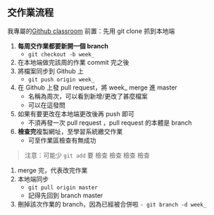 ## 交作業流程
我專屬的[Github classroom](https://github.com/Lidemy/mentor-program-5th-raye0621)
前置：先用 git clone 抓到本地端

1. **每周交作業都要新開一個 branch**
    - `git checkout -b week_` 
2. 在本地端做完該周的作業 commit 完之後
3. 將檔案同步到 Github 上
    - `git push origin week_`
4. 在 Github 上發 pull request，將 week_ merge 進 master
    - 名稱為周次，可以看到新增/更改了甚麼檔案
    - 可以在這發問
5. 如果有要更改在本地端更改後再 push 即可
    - 不須再發一次 pull request ，pull request 的本體是 branch
6. **檢查完**複製網址，至學習系統繳交作業
    - 可至作業區檢查有無成功


>注意：可能少 `git add`
>要 檢查 檢查 檢查 檢查


1. merge 完，代表改完作業
2. 本地端同步
    - `git pull origin master`
    - 記得先回到 branch master
3. 刪掉該次作業的 branch，因為已經被合併啦
    `- git branch -d week_`


